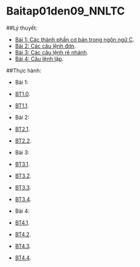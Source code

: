 # Baitap01den09_NNLTC

##Lý thuyết:
- [Bài 1: Các thành phần cơ bản trong ngôn ngữ C](https://hoctructuyencntt.github.io/NNLT/Bai01.html).
- [Bài 2: Các câu lệnh đơn](https://hoctructuyencntt.github.io/NNLT/Bai02.html).
- [Bài 3: Các câu lệnh rẽ nhánh](https://hoctructuyencntt.github.io/NNLT/Bai03.html).
- [Bài 4: Câu lệnh lặp](https://hoctructuyencntt.github.io/NNLT/Bai04.html).

##Thực hành:

- Bài 1:
 - [BT1.0](https://www.jdoodle.com/embed/v0/5D3Y).
 - [BT1.1](https://www.jdoodle.com/embed/v0/5yGY).

- Bài 2: 
 - [BT2.1](https://www.jdoodle.com/embed/v0/5yH0).
 - [BT2.2](https://www.jdoodle.com/embed/v0/5yH1).

- Bài 3: 
 - [BT3.1](https://www.jdoodle.com/embed/v0/5Azi).
 - [BT3.2](https://www.jdoodle.com/embed/v0/5Axx).
 - [BT3.3](https://www.jdoodle.com/embed/v0/5AxE).
 - [BT3.4](https://www.jdoodle.com/embed/v0/5AxU).

- Bài 4: 
 - [BT4.1](https://www.jdoodle.com/embed/v0/5Ayx).
 - [BT4.2](https://www.jdoodle.com/embed/v0/5B31).
 - [BT4.3]().
 - [BT4.4](https://www.jdoodle.com/embed/v0/5CHl).
